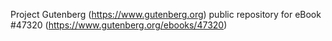 Project Gutenberg (https://www.gutenberg.org) public repository for eBook #47320 (https://www.gutenberg.org/ebooks/47320)
